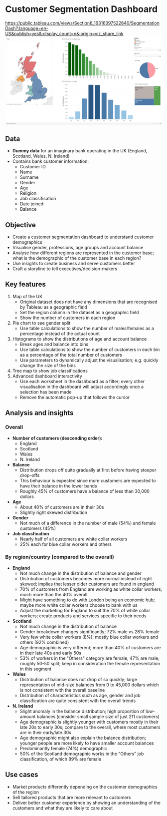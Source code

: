 # Customer Segmentation Dashboard
https://public.tableau.com/views/Section6_16316397522840/SegmentationDash?:language=en-US&publish=yes&:display_count=n&:origin=viz_share_link
<img src = './customer_segmentation_dashboard_screenshot.png'>

## Data
- **Dummy data** for an imaginary bank operating in the UK (England, Scotland, Wales, N. Ireland)
- Contains bank customer information:
    - Customer ID
    - Name
    - Surname
    - Gender
    - Age
    - Religion
    - Job classification
    - Date joined
    - Balance
    
## Objective
- Create a customer segmentation dashboard to understand customer demographics
- Visualise gender, professions, age groups and account balance
- Analyse how different regions are represented in the customer base; what is the demographic of the customer base in each region?
- Use insights to create business and serve customers better
- Craft a storyline to tell executives/decision-makers

## Key features
1. Map of the UK
    - Original dataset does not have any dimensions that are recognised by Tableau as a geographic field
    - Set the region column in the dataset as a geographic field
    - Show the number of customers in each region
2. Pie chart to see gender split
    - Use table calculations to show the number of males/females as a percentage instead of the actual count
3. Histograms to show the distributions of age and account balance
    - Break ages and balance into bins
    - Use table calculations to show the number of customers in each bin as a percentage of the total number of customers
    - Use parameters to dynamically adjust the visualisation; e.g. quickly change the size of the bins
4. Tree map to show job classifications
5. Advanced dashboard interactivity
    - Use each worksheet in the dashboard as a filter; every other visualisation in the dashboard will adjust accordingly once a selection has been made
    - Remove the automatic pop-up that follows the cursor

## Analysis and insights
### Overall
- **Number of customers (descending order):**
    - England
    - Scotland
    - Wales
    - N. Ireland
- **Balance**
    - Distribution drops off quite gradually at first before having steeper drop-offs
    - This behaviour is expected since more customers are expected to have their balance in the lower bands
    - Roughly 45% of customers have a balance of less than 30,000 dollars
- **Age**
    - About 40% of customers are in their 30s
    - Slightly right skewed distribution
- **Gender**
    - Not much of a difference in the number of male (54%) and female customers (45%)
- **Job classfication**
    - Nearly half of all customers are white collar workers
    - 25% each for blue collar workers and others

### By region/country (compared to the overall)
- **England**
    - Not much change in the distribution of balance and gender
    - Distribution of customers becomes more normal instead of right skewed; implies that lesser older customers are found in england
    - 70% of customers from England are working as white collar workers; much more than the 40% overall
    - Might have something to do with London being an economic hub; maybe more white collar workers choose to bank with us
    - Adjust the marketing for England to suit the 70% of white collar workers; create products and services specific to their needs
- **Scotland** 
    - Not much change in the distribution of balance
    - Gender breakdown changes significantly; 72% male vs 28% female
    - Very few white collar workers (8%); mostly blue collar workers and others (92% combined)
    - Age demographic is very different; more than 40% of customers are in their late 40s and early 50s
    - 53% of workers in the "Others" category are female, 47% are male; roughly 50-50 split; keep in consideration the female representation in this segment
- **Wales**
    - Distribution of balance does not drop of so quickly; large representation of mid-size balances from 0 to 45,000 dollars which is not consistent with the overall baseline
    - Distribution of characteristics such as age, gender and job classification are quite consistent with the overall trends
- **N. Ireland**
     - Slight anomaly in the balance distribution; high proportion of low-amount balances (consider small sample size of just 211 customers)
     - Age demographic is slightly younger with customers mostly in their late 20s to early 30s; compare to the overall, where most customers are in their early/late 30s
     - Age demographic might also explain the balance distribution; younger people are more likely to have smaller account balances
     - Predominantly female (74%) demographic
     - 50% of the Scotland demographic works in the "Others" job classification, of which 89% are female
     
## Use cases
- Market products differently depending on the customer demographics of the region
- Sell tailored products that are more relevant to customers
- Deliver better customer experience by showing an understanding of the customers and what they are likely to care about